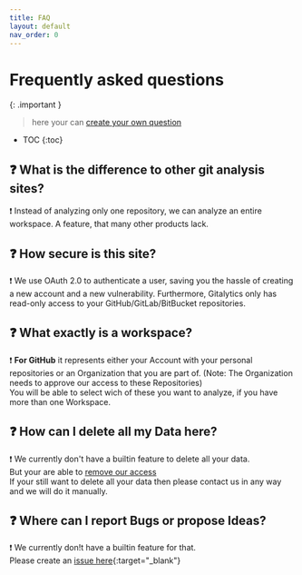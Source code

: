 ```yaml
---
title: FAQ
layout: default
nav_order: 0
---
```


# Frequently asked questions

{: .important }
> here your can [create your own question](https://github.com/Gitalytics-org/docs/issues/new/choose)

* TOC
{:toc}

## ❓ What is the difference to other git analysis sites?

❗ Instead of analyzing only one repository, we can analyze an entire workspace. A feature, that many other products lack.


## ❓ How secure is this site?

❗ We use OAuth 2.0 to authenticate a user, saving you the hassle of creating a new account and a new vulnerability. Furthermore, Gitalytics only has read-only access to your GitHub/GitLab/BitBucket repositories.

## ❓ What exactly is a workspace?

❗ **For GitHub** it represents either your Account with your personal repositories or an Organization that you are part of.
(Note: The Organization needs to approve our access to these Repositories)<br/>
You will be able to select wich of these you want to analyze, if you have more than one Workspace.

## ❓ How can I delete all my Data here?

❗ We currently don't have a builtin feature to delete all your data.<br/>
But your are able to [remove our access](remove-access/index.md)<br/>
If your still want to delete all your data then please contact us in any way and we will do it manually.

## ❓ Where can I report Bugs or propose Ideas?

❗ We currently don!t have a builtin feature for that.<br/>
Please create an [issue here](https://github.com/Gitalytics-org/docs/issues/new/choose){:target="_blank"}
